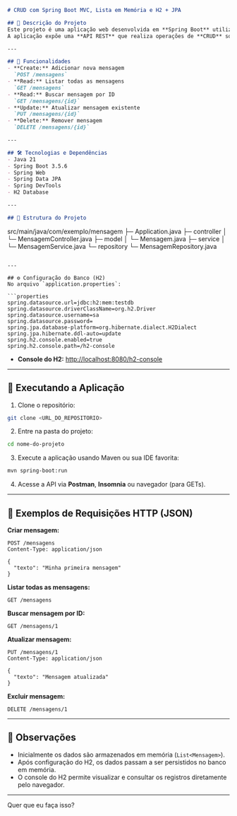 ```markdown
# CRUD com Spring Boot MVC, Lista em Memória e H2 + JPA

## 📌 Descrição do Projeto
Este projeto é uma aplicação web desenvolvida em **Spring Boot** utilizando o padrão arquitetural **MVC (Model-View-Controller)**.  
A aplicação expõe uma **API REST** que realiza operações de **CRUD** sobre mensagens, inicialmente armazenadas em memória (`List<Mensagem>`) e posteriormente persistidas em banco de dados **H2** via **Spring Data JPA**.

---

## 🎯 Funcionalidades
- **Create:** Adicionar nova mensagem  
  `POST /mensagens`  
- **Read:** Listar todas as mensagens  
  `GET /mensagens`  
- **Read:** Buscar mensagem por ID  
  `GET /mensagens/{id}`  
- **Update:** Atualizar mensagem existente  
  `PUT /mensagens/{id}`  
- **Delete:** Remover mensagem  
  `DELETE /mensagens/{id}`  

---

## 🛠 Tecnologias e Dependências
- Java 21
- Spring Boot 3.5.6
- Spring Web
- Spring Data JPA
- Spring DevTools
- H2 Database

---

## 📁 Estrutura do Projeto
```

src/main/java/com/exemplo/mensagem
├─ Application.java
├─ controller
│   └─ MensagemController.java
├─ model
│   └─ Mensagem.java
├─ service
│   └─ MensagemService.java
└─ repository
└─ MensagemRepository.java

````

---

## ⚙️ Configuração do Banco (H2)
No arquivo `application.properties`:

```properties
spring.datasource.url=jdbc:h2:mem:testdb
spring.datasource.driverClassName=org.h2.Driver
spring.datasource.username=sa
spring.datasource.password=
spring.jpa.database-platform=org.hibernate.dialect.H2Dialect
spring.jpa.hibernate.ddl-auto=update
spring.h2.console.enabled=true
spring.h2.console.path=/h2-console
````

* **Console do H2:** [http://localhost:8080/h2-console](http://localhost:8080/h2-console)

---

## 🚀 Executando a Aplicação

1. Clone o repositório:

```bash
git clone <URL_DO_REPOSITORIO>
```

2. Entre na pasta do projeto:

```bash
cd nome-do-projeto
```

3. Execute a aplicação usando Maven ou sua IDE favorita:

```bash
mvn spring-boot:run
```

4. Acesse a API via **Postman**, **Insomnia** ou navegador (para GETs).

---

## 📌 Exemplos de Requisições HTTP (JSON)

**Criar mensagem:**

```http
POST /mensagens
Content-Type: application/json

{
  "texto": "Minha primeira mensagem"
}
```

**Listar todas as mensagens:**

```http
GET /mensagens
```

**Buscar mensagem por ID:**

```http
GET /mensagens/1
```

**Atualizar mensagem:**

```http
PUT /mensagens/1
Content-Type: application/json

{
  "texto": "Mensagem atualizada"
}
```

**Excluir mensagem:**

```http
DELETE /mensagens/1
```

---

## 📌 Observações

* Inicialmente os dados são armazenados em memória (`List<Mensagem>`).
* Após configuração do H2, os dados passam a ser persistidos no banco em memória.
* O console do H2 permite visualizar e consultar os registros diretamente pelo navegador.

---

Quer que eu faça isso?
```
